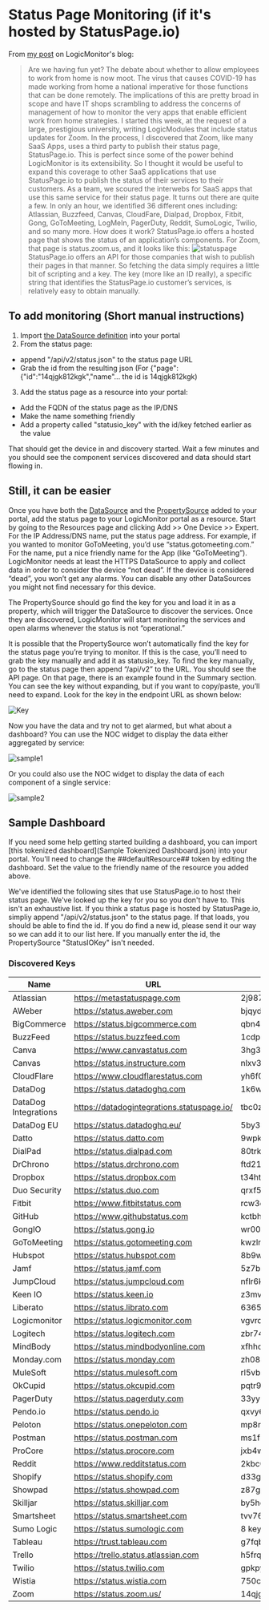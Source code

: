 # Status Page Monitoring (if it's hosted by StatusPage.io)

From [my post](https://www.logicmonitor.com/blog/remote-monitoring-third-party-status-pages) on LogicMonitor's blog:

>Are we having fun yet? The debate about whether to allow employees to work from home is now moot. The virus that causes COVID-19 has made working from home a national imperative for those functions that can be done remotely. The implications of this are pretty broad in scope and have IT shops scrambling to address the concerns of management of how to monitor the very apps that enable efficient work from home strategies.
>I started this week, at the request of a large, prestigious university, writing LogicModules that include status updates for Zoom. In the process, I discovered that Zoom, like many SaaS Apps, uses a third party to publish their status page, StatusPage.io. This is perfect since some of the power behind LogicMonitor is its extensibility. So I thought it would be useful to expand this coverage to other SaaS applications that use StatusPage.io to publish the status of their services to their customers.
>As a team, we scoured the interwebs for SaaS apps that use this same service for their status page. It turns out there are quite a few. In only an hour, we identified 36 different ones including: Atlassian, Buzzfeed, Canvas, CloudFare, Dialpad, Dropbox, Fitbit, Gong, GoToMeeting, LogMeIn, PagerDuty, Reddit, SumoLogic, Twilio, and so many more.
>How does it work? StatusPage.io offers a hosted page that shows the status of an application’s components. For Zoom, that page is status.zoom.us, and it looks like this:
![statuspage](images/statuspageraw.png "Zoom's status page")
>StatusPage.io offers an API for those companies that wish to publish their pages in that manner. So fetching the data simply requires a little bit of scripting and a key. The key (more like an ID really), a specific string that identifies the StatusPage.io customer’s services, is relatively easy to obtain manually.

## To add monitoring (Short manual instructions)
1. Import [the DataSource definition](StatusIOServiceStatus/StatusIOServiceStatus.xml) into your portal
2. From the status page:
  * append "/api/v2/status.json" to the status page URL
  * Grab the id from the resulting json (For {"page":{"id":"14qjgk812kgk","name"... the id is 14qjgk812kgk)
3. Add the status page as a resource into your portal:
  * Add the FQDN of the status page as the IP/DNS
  * Make the name something friendly
  * Add a property called "statusio_key" with the id/key fetched earlier as the value

That should get the device in and discovery started. Wait a few minutes and you should see the component services discovered and data should start flowing in.

## Still, it can be easier
Once you have both the [DataSource](StatusIOServiceStatus/StatusIOServiceStatus.xml) and the [PropertySource](StatusIOKey/StatusIOKey.json) added to your portal, add the status page to your LogicMonitor portal as a resource. Start by going to the Resources page and clicking Add >> One Device >> Expert. For the IP Address/DNS name, put the status page address. For example, if you wanted to monitor GoToMeeting, you’d use “status.gotomeeting.com.”  For the name, put a nice friendly name for the App (like “GoToMeeting”). LogicMonitor needs at least the HTTPS DataSource to apply and collect data in order to consider the device “not dead”. If the device is considered “dead”, you won’t get any alarms. You can disable any other DataSources you might not find necessary for this device.

The PropertySource should go find the key for you and load it in as a property, which will trigger the DataSource to discover the services. Once they are discovered, LogicMonitor will start monitoring the services and open alarms whenever the status is not “operational.”

It is possible that the PropertySource won’t automatically find the key for the status page you’re trying to monitor. If this is the case, you’ll need to grab the key manually and add it as statusio_key. To find the key manually, go to the status page then append “/api/v2” to the URL. You should see the API page. On that page, there is an example found in the Summary section. You can see the key without expanding, but if you want to copy/paste, you’ll need to expand. Look for the key in the endpoint URL as shown below:

![Key](images/statuspage.png "Key retrieval from the status page")

Now you have the data and try not to get alarmed, but what about a dashboard? You can use the NOC widget to display the data either aggregated by service:

![sample1](images/widget1.png "Example widget")

Or you could also use the NOC widget to display the data of each component of a single service:

![sample2](images/widget2.png "Example widget")

## Sample Dashboard
If you need some help getting started building a dashboard, you can import [this tokenized dashboard](Sample Tokenized Dashboard.json) into your portal. You'll need to change the ##defaultResource## token by editing the dashboard. Set the value to the friendly name of the resource you added above.

We've identified the following sites that use StatusPage.io to host their status page. We've looked up the key for you so you don't have to. This isn't an exhaustive list. If you think a status page is hosted by StatusPage.io, simpliy append "/api/v2/status.json" to the status page. If that loads, you should be able to find the id. If you do find a new id, please send it our way so we can add it to our list here. If you manually enter the id, the PropertySource "StatusIOKey" isn't needed.
### Discovered Keys
|Name|URL|Key|
|---|---|---|
|Atlassian|https://metastatuspage.com|2j98763l56x|
|AWeber|https://status.aweber.com|bjqyd6ttxjk7|
|BigCommerce|https://status.bigcommerce.com|qbn4dyd29jby|
|BuzzFeed|https://status.buzzfeed.com|1cdp54tg9bv9|
|Canva|https://www.canvastatus.com|3hg3yf1shl9k|
|Canvas|https://status.instructure.com|nlxv32btr6v7|
|CloudFlare|https://www.cloudflarestatus.com|yh6f0r4529hb|
|DataDog|https://status.datadoghq.com|1k6wzpspjf99|
|DataDog Integrations|https://datadogintegrations.statuspage.io/|tbc0zy2gb6bf|
|DataDog EU|https://status.datadoghq.eu/|5by3sysm209d|
|Datto|https://status.datto.com|9wpk4y80vt4s|
|DialPad|https://status.dialpad.com|80trk830s0hg|
|DrChrono|https://status.drchrono.com|ftd21120x69r|
|Dropbox|https://status.dropbox.com|t34htyd6jblf|
|Duo Security|https://status.duo.com|qrxf5mzbrsxw|
|Fitbit|https://www.fitbitstatus.com|rcw3d4yzqkqg|
|GitHub|https://www.githubstatus.com|kctbh9vrtdwd|
|GongIO|https://status.gong.io|wr00cbpjhn6r|
|GoToMeeting|https://status.gotomeeting.com|kwzln7bn4hg8|
|Hubspot|https://status.hubspot.com|8b9w1wwq3g7d|
|Jamf|https://status.jamf.com|5z7bmx2nb2yj|
|JumpCloud|https://status.jumpcloud.com|nflr6k3n1c0h|
|Keen IO|https://status.keen.io|z3mvdbpvy7yh|
|Liberato|https://status.librato.com|636574ls1dpd|
|Logicmonitor|https://status.logicmonitor.com|vgvrd21p58vb|
|Logitech|https://status.logitech.com|zbr74ch8kcdy|
|MindBody|https://status.mindbodyonline.com|xfhhcblmbpbd|
|Monday.com|https://status.monday.com|zh081jts88wj|
|MuleSoft|https://status.mulesoft.com|rl5vblzz3gbw|
|OkCupid|https://status.okcupid.com|pqtr9kytt07d|
|PagerDuty|https://status.pagerduty.com|33yy6hwxnwr3|
|Pendo.io|https://status.pendo.io|qxvy69hcwh22|
|Peloton|https://status.onepeloton.com|mp8rwtf7yt9p|
|Postman|https://status.postman.com|ms1frkqnsp7r|
|ProCore|https://status.procore.com|jxb4w0vdl2tv|
|Reddit|https://www.redditstatus.com|2kbc0d48tv3j|
|Shopify|https://status.shopify.com|d33g96wd23dd|
|Showpad|https://status.showpad.com|z87gt5b68cql|
|Skilljar|https://status.skilljar.com|by5hq8p4g556|
|Smartsheet|https://status.smartsheet.com|tvv76p250rdk|
|Sumo Logic|https://status.sumologic.com|8 keys|
|Tableau|https://trust.tableau.com|g7fqbfflg42q|
|Trello|https://trello.status.atlassian.com|h5frqhb041yq|
|Twilio|https://status.twilio.com|gpkpyklzq55q|
|Wistia|https://status.wistia.com|750cwd148kqj|
|Zoom|https://status.zoom.us/|14qjgk812kgk|
